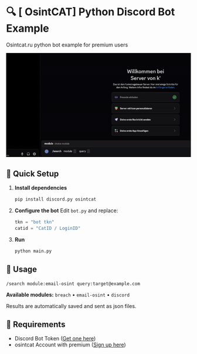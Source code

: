 # 🔍 [ OsintCAT] Python Discord Bot Example

Osintcat.ru python bot example for premium users

![Preview](assets/preview.gif)

## 🚀 Quick Setup

1. **Install dependencies**
   ```bash
   pip install discord.py osintcat
   ```

2. **Configure the bot**
   Edit `bot.py` and replace:
   ```python
   tkn = "bot tkn"
   catid = "CatID / LoginID"
   ```

3. **Run**
   ```bash
   python main.py
   ```

## 🎯 Usage

```
/search module:email-osint query:target@example.com
```

**Available modules:** `breach` • `email-osint` • `discord`

Results are automatically saved and sent as json files.

## 🔑 Requirements

- Discord Bot Token ([Get one here](https://discord.com/developers/applications))
- osintcat Account with premium ([Sign up here](https://osintcat.ru))